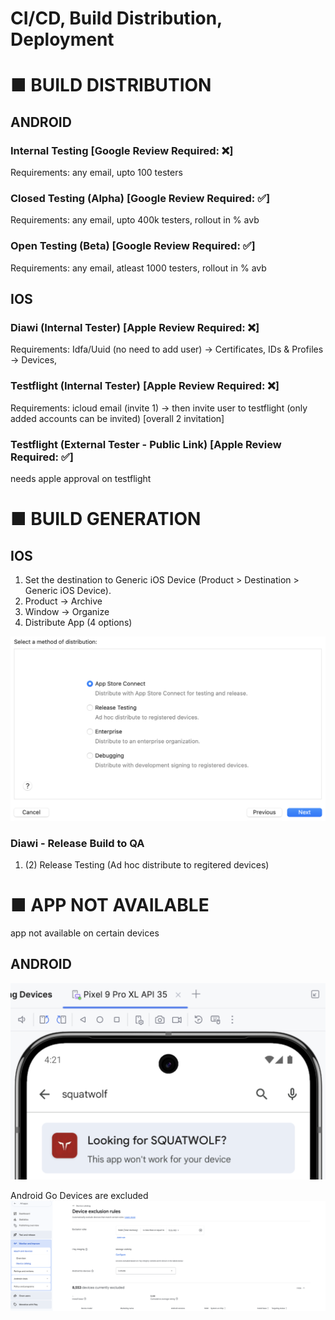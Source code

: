 # CI/CD, Build Distribution, Deployment


# ■ BUILD DISTRIBUTION

## ANDROID
### Internal Testing [Google Review Required: ❌]
Requirements: any email, upto 100 testers

### Closed Testing (Alpha) [Google Review Required: ✅]
Requirements: any email, upto 400k testers, rollout in % avb

### Open Testing (Beta) [Google Review Required: ✅]
Requirements: any email, atleast 1000 testers, rollout in % avb

## IOS
### Diawi (Internal Tester) [Apple Review Required: ❌]
Requirements: Idfa/Uuid (no need to add user) -> Certificates, IDs & Profiles -> Devices,

### Testflight (Internal Tester) [Apple Review Required: ❌]
Requirements: icloud email (invite 1) -> then invite user to testflight (only added accounts can be invited) [overall 2 invitation]

### Testflight (External Tester - Public Link) [Apple Review Required: ✅]
needs apple approval on testflight


# ■ BUILD GENERATION

## IOS

1. Set the destination to Generic iOS Device (Product > Destination > Generic iOS Device).
2. Product -> Archive
3. Window -> Organize
4. Distribute App (4 options)

![ios-build-distribution](!/ios-build-distribution.png)

### Diawi - Release Build to QA

1. (2) Release Testing (Ad hoc distribute to regitered devices)



# ■ APP NOT AVAILABLE
app not available on certain devices

## ANDROID

![app-not-available](!/app-not-available.png)

Android Go Devices are excluded
![exlclude-device](!/exclude-device.png)



